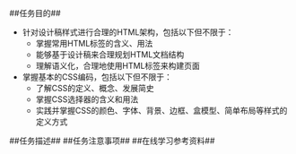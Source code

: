 ##任务目的##
<ul>
    <li>
      针对设计稿样式进行合理的HTML架构，包括以下但不限于：
      <ul>
        <li>掌握常用HTML标签的含义、用法</li>
        <li>能够基于设计稿来合理规划HTML文档结构</li>
        <li>理解语义化，合理地使用HTML标签来构建页面</li>
      </ul>
    </li>
    <li>
      掌握基本的CSS编码，包括以下但不限于：
      <ul>
        <li>了解CSS的定义、概念、发展简史</li>
        <li>掌握CSS选择器的含义和用法</li>
        <li>实践并掌握CSS的颜色、字体、背景、边框、盒模型、简单布局等样式的定义方式</li>
      </ul>
    </li>
</ul>
##任务描述##
##任务注意事项##
##在线学习参考资料##
